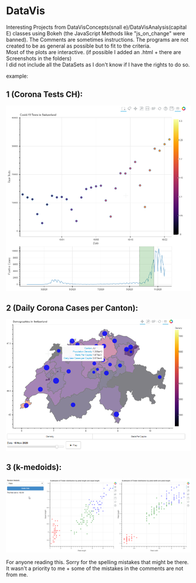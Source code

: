 # DataVis
Interesting Projects from DataVisConcepts(snall e)/DataVisAnalysis(capital E) classes using Bokeh (the JavaScript Methods like "js_on_change" were banned). The Comments are sometimes instructions. The programs are not created to be as general as possible but to fit to the criteria. <br>
Most of the plots are interactive. (if possible I added an .html + there are Screenshots in the folders)<br>
I did not include all the DataSets as I don't know if I have the rights to do so.

example:
## 1 (Corona Tests CH):

![1](/ex3/ScreeenShot1.png)

## 2 (Daily Corona Cases per Canton):

![2](/ex4/Screenshot1.png)

## 3 (k-medoids):

![3](/Ex3/k_Medoids.jpg)


For anyone reading this. Sorry for the spelling mistakes that might be there. It wasn't a priority to me + some of the mistakes in the comments are not from me.
